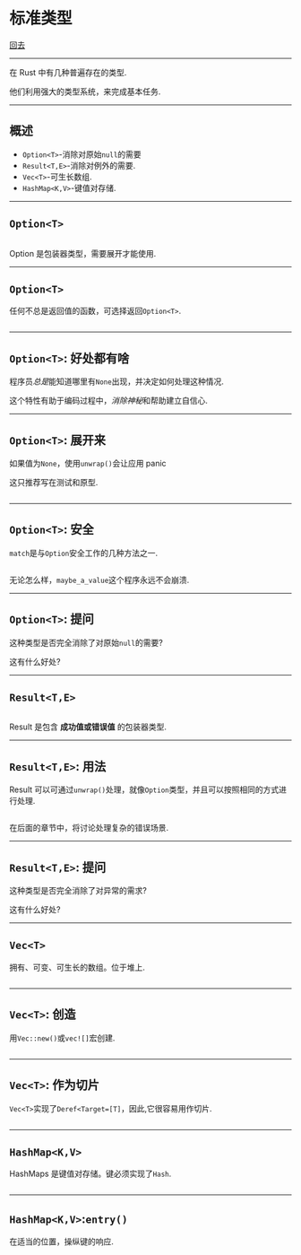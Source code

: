 # 标准类型

[回去](toc/default.html)

---

在 Rust 中有几种普遍存在的类型.

他们利用强大的类型系统，来完成基本任务.

---

## 概述

- `Option<T>`-消除对原始`null`的需要
- `Result<T,E>`-消除对例外的需要.
- `Vec<T>`-可生长数组.
- `HashMap<K,V>`-键值对存储.

---

## `Option<T>`

<pre><code data-source="chapters/shared/code/standard-types/1.rs" data-trim="hljs rust"></code></pre>

Option 是包装器类型，需要展开才能使用.

---

## `Option<T>`

任何不总是返回值的函数，可选择返回`Option<T>`.

<pre><code data-source="chapters/shared/code/standard-types/2.rs" data-trim="hljs rust"></code></pre>

---

## `Option<T>`: 好处都有啥

程序员*总是*能知道哪里有`None`出现，并决定如何处理这种情况.

这个特性有助于编码过程中，*消除神秘*和帮助建立自信心.

---

## `Option<T>`: 展开来

如果值为`None`，使用`unwrap()`会让应用 panic

这只推荐写在测试和原型.

<pre><code data-source="chapters/shared/code/standard-types/3.rs" data-trim="hljs rust"></code></pre>

---

## `Option<T>`: 安全

`match`是与`Option`安全工作的几种方法之一.

<pre><code data-source="chapters/shared/code/standard-types/4.rs" data-trim="hljs rust"></code></pre>

无论怎么样，`maybe_a_value`这个程序永远不会崩溃.

---

## `Option<T>`: 提问

这种类型是否完全消除了对原始`null`的需要?

这有什么好处?

---

## `Result<T,E>`

<pre><code data-source="chapters/shared/code/standard-types/5.rs" data-trim="hljs rust"></code></pre>

Result 是包含 **成功值或错误值** 的包装器类型.

---

## `Result<T,E>`: 用法

Result 可以可通过`unwrap()`处理，就像`Option`类型，并且可以按照相同的方式进行处理.

<pre><code data-source="chapters/shared/code/standard-types/6.rs" data-trim="hljs rust"></code></pre>

在后面的章节中，将讨论处理复杂的错误场景.

---

## `Result<T,E>`: 提问

这种类型是否完全消除了对异常的需求?

这有什么好处?

---

## `Vec<T>`

拥有、可变、可生长的数组。位于堆上.

<pre><code data-source="chapters/shared/code/standard-types/7.rs" data-trim="hljs rust"></code></pre>

---

## `Vec<T>`: 创造

用`Vec::new()`或`vec![]`宏创建.

<pre><code data-source="chapters/shared/code/standard-types/8.rs" data-trim="hljs rust"></code></pre>

---

## `Vec<T>`: 作为切片

`Vec<T>`实现了`Deref<Target=[T]`，因此,它很容易用作切片.

<pre><code data-source="chapters/shared/code/standard-types/9.rs" data-trim="hljs rust"></code></pre>

---

## `HashMap<K,V>`

HashMaps 是键值对存储。键必须实现了`Hash`.

<pre><code data-source="chapters/shared/code/standard-types/10.rs" data-trim="hljs rust"></code></pre>

---

## `HashMap<K,V>`:`entry()`

在适当的位置，操纵键的响应.

<pre><code data-source="chapters/shared/code/standard-types/11.rs" data-trim="hljs rust"></code></pre>
